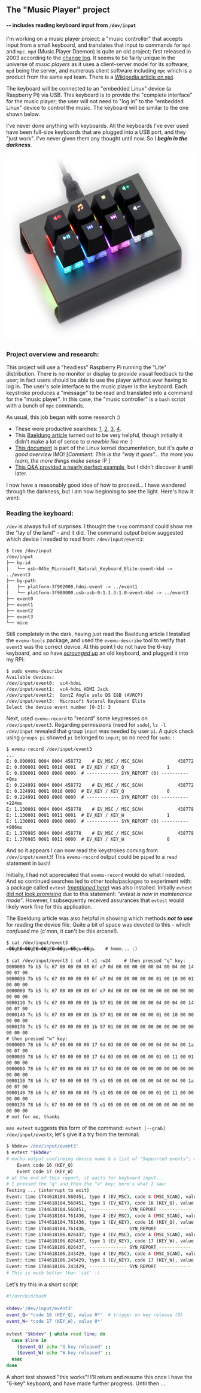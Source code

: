 ## The "Music Player" project

#### -- includes reading keyboard input from `/dev/input`

I'm working on a music player project: a "music controller" that accepts input from a small keyboard, and translates that input to commands for `mpd` and `mpc`.  `mpd` (Music Player Daemon) is quite an old project; first released in 2003 according to the [change log](https://raw.githubusercontent.com/MusicPlayerDaemon/MPD/v0.24.3/NEWS). It seems to be fairly unique in the universe of *music players* as it uses a client-server model for its software; `mpd` being the server, and numerous client software including `mpc` which is a product from the same `mpd` team. There is a [Wikipedia article on `mpd`](https://en.wikipedia.org/wiki/Music_Player_Daemon). 

The keyboard will be connected to an "embedded Linux" device (a Raspberry Pi) via USB. This keyboard is to provide the "complete interface" for the music player; the user will not need to "log in" to the "embedded Linux" device to control the music. The keyboard will be similar to the one shown below. 

I've never done anything with keyboards. All the keyboards I've ever used have been full-size keyboards that are plugged into a USB port, and they "just work". I've never given them any thought until now. So I ***begin in the darkness***.  

<img src="https://github.com/seamusdemora/PiFormulae/blob/master/pix/small_kybd.jpg" height="500px" />

### Project overview and research:

This project will use a "headless" Raspberry Pi running the "Lite" distribution. There is no monitor or display to provide visual feedback to the user; in fact users should be able to use the player without ever having to log in.  The user's sole interface to the music player is the keyboard. Each keystroke produces a "message" to be read and translated into a command for the "music player". In this case, the "music controller" is a `bash` script with a bunch of `mpc` commands. 

As usual, this job began with some research :)  

*  These were productive searches: [1](https://duckduckgo.com/?t=ffab&q=linux+how+to+read+input+from+a+device+file%3F&ia=web), [2](https://duckduckgo.com/?t=ffab&q=read+%2Fdev%2Finput+device+file+to+get+keyboard+input&ia=web), [3](https://duckduckgo.com/?q=read+%22%2Fdev%2Finput%22+using+bash&t=ffab&ia=web), [4](https://duckduckgo.com/?q=detect+keyboard+inputs+from+%22%2Fdev%2Finput%22+in+%22bash%22&t=ffab&ia=web). 
*  This [Baeldung article](https://www.baeldung.com/linux/mouse-events-input-event-interface) turned out to be very helpful, though initially it didn't make a lot of sense to *a newbie like* me  :)  
*  [This document](https://www.kernel.org/doc/html/latest/input/input.html) is part of the Linux kernel documentation, but it's *quite a good overview* IMO! [*Comment: This is the "way it goes"... the more you learn, the more things make sense*  :P ] 
*  [This Q&A provided a nearly perfect example](https://unix.stackexchange.com/questions/428399/how-can-i-run-a-shell-script-on-input-device-event), but I didn't discover it until later.  

I now have a reasonably good idea of how to proceed... I have wandered through the darkness, but I am now beginning to see the light. Here's how it went: 

### Reading the keyboard:

`/dev` is always full of surprises. I thought the `tree` command could show me the "lay of the land" - and it did. The command output below suggested which device I needed to read from: `/dev/input/event3`:

```
$ tree /dev/input
/dev/input
├── by-id
│   └── usb-045e_Microsoft_Natural_Keyboard_Elite-event-kbd -> ../event3
├── by-path
│   ├── platform-3f902000.hdmi-event -> ../event1
│   └── platform-3f980000.usb-usb-0:1.1.3:1.0-event-kbd -> ../event3
├── event0
├── event1
├── event2
├── event3
└── mice
```

Still completely in the dark, having just read the Baeldung article I Installed the `evemu-tools` package, and used the `evemu-describe` tool to verify that `event3` was the correct device. At this point I do not have the 6-key keyboard, and so have [*scrounged up*](https://idioms.thefreedictionary.com/scrounge+up) an old keyboard, and plugged it into my RPi: 

```
$ sudo evemu-describe
Available devices:
/dev/input/event0:	vc4-hdmi
/dev/input/event1:	vc4-hdmi HDMI Jack
/dev/input/event2:	OontZ Angle solo DS E8B (AVRCP)
/dev/input/event3:	Microsoft Natural Keyboard Elite
Select the device event number [0-3]: 3
```

Next, used `evemu-record` to "record" some keypresses on `/dev/input/event3`. Regarding permissions (need for `sudo`), `ls -l /dev/input` revealed that group `input` was needed by user `pi`. A quick check using `groups pi` showed `pi` belonged to `input`; so no need for `sudo`. : 

```
$ evemu-record /dev/input/event3 
...
E: 0.000001 0004 0004 458772	# EV_MSC / MSC_SCAN             458772
E: 0.000001 0001 0010 0001	# EV_KEY / KEY_Q                1
E: 0.000001 0000 0000 0000	# ------------ SYN_REPORT (0) ---------- +0ms
E: 0.224991 0004 0004 458772	# EV_MSC / MSC_SCAN             458772
E: 0.224991 0001 0010 0000	# EV_KEY / KEY_Q                0
E: 0.224991 0000 0000 0000	# ------------ SYN_REPORT (0) ---------- +224ms
E: 1.130001 0004 0004 458778	# EV_MSC / MSC_SCAN             458778
E: 1.130001 0001 0011 0001	# EV_KEY / KEY_W                1
E: 1.130001 0000 0000 0000	# ------------ SYN_REPORT (0) ---------- +906ms
E: 1.370985 0004 0004 458778	# EV_MSC / MSC_SCAN             458778
E: 1.370985 0001 0011 0000	# EV_KEY / KEY_W                0
```

And so it appears I can now read the keystrokes coming from `/dev/input/event3`! This `evemu-record` output could be `piped` to a `read` statement in `bash`!  

Initially, I had not appreciated that `evemu-record` would do what I needed.  And so continued searches led to other tools/packages to experiment with: a package called `evtest` ([*mentioned here*](https://www.baeldung.com/linux/mouse-events-input-event-interface)) was also installed.  Initially `evtest` [did not look *promising*](https://packages.debian.org/bookworm/evtest) due to this statement: *"evtest is now in maintenance mode"*. However, I subsequently received assurances that `evtest` would likely work fine for this application. 

The Baeldung article was also helpful in showing which methods ***not to use*** for reading the device file. Quite a bit of space was devoted to this - which *confused* me (c'mon, it can't be this arcane!). 

```
$ cat /dev/input/event3
=��gE�=��gE�=��gE�=��gъ=��gъ=��gъ    # hmmm... :) 

$ cat /dev/input/event3 | od -t x1 -w24     # then pressed "q" key:
0000000 7b b5 fc 67 00 00 00 00 6f e7 0d 00 00 00 00 00 04 00 04 00 14 00 07 00
0000030 7b b5 fc 67 00 00 00 00 6f e7 0d 00 00 00 00 00 01 00 10 00 01 00 00 00
0000060 7b b5 fc 67 00 00 00 00 6f e7 0d 00 00 00 00 00 00 00 00 00 00 00 00 00
0000110 7c b5 fc 67 00 00 00 00 1b 97 01 00 00 00 00 00 04 00 04 00 14 00 07 00
0000140 7c b5 fc 67 00 00 00 00 1b 97 01 00 00 00 00 00 01 00 10 00 00 00 00 00
0000170 7c b5 fc 67 00 00 00 00 1b 97 01 00 00 00 00 00 00 00 00 00 00 00 00 00
# then pressed "w" key:
0000000 78 b6 fc 67 00 00 00 00 17 6d 03 00 00 00 00 00 04 00 04 00 1a 00 07 00
0000030 78 b6 fc 67 00 00 00 00 17 6d 03 00 00 00 00 00 01 00 11 00 01 00 00 00
0000060 78 b6 fc 67 00 00 00 00 17 6d 03 00 00 00 00 00 00 00 00 00 00 00 00 00
0000110 78 b6 fc 67 00 00 00 00 f5 e1 05 00 00 00 00 00 04 00 04 00 1a 00 07 00
0000140 78 b6 fc 67 00 00 00 00 f5 e1 05 00 00 00 00 00 01 00 11 00 00 00 00 00
0000170 78 b6 fc 67 00 00 00 00 f5 e1 05 00 00 00 00 00 00 00 00 00 00 00 00 00
# not for me, thanks
```

`man evtest` suggests this form of the command: `evtest [--grab] /dev/input/eventX`; let's give it a try from the terminal: 

```bash
$ kbdev='/dev/input/event3'
$ evtest "$kbdev"
# mucho output confirming device name & a list of "Supported events"; which included:
    Event code 16 (KEY_Q)
    Event code 17 (KEY_W)
# at the end of this report, it waits for keyboard input...
# I pressed the "q" and then the "w" key; here's what I saw:
Testing ... (interrupt to exit)
Event: time 1744618104.560451, type 4 (EV_MSC), code 4 (MSC_SCAN), value 70014
Event: time 1744618104.560451, type 1 (EV_KEY), code 16 (KEY_Q), value 1
Event: time 1744618104.560451, -------------- SYN_REPORT ------------
Event: time 1744618104.761436, type 4 (EV_MSC), code 4 (MSC_SCAN), value 70014
Event: time 1744618104.761436, type 1 (EV_KEY), code 16 (KEY_Q), value 0
Event: time 1744618104.761436, -------------- SYN_REPORT ------------
Event: time 1744618106.026437, type 4 (EV_MSC), code 4 (MSC_SCAN), value 7001a
Event: time 1744618106.026437, type 1 (EV_KEY), code 17 (KEY_W), value 1
Event: time 1744618106.026437, -------------- SYN_REPORT ------------
Event: time 1744618106.243429, type 4 (EV_MSC), code 4 (MSC_SCAN), value 7001a
Event: time 1744618106.243429, type 1 (EV_KEY), code 17 (KEY_W), value 0
Event: time 1744618106.243429, -------------- SYN_REPORT ------------
# This is much better than 'cat' :) 
```

Let's try this in a short script: 

```bash
#!/usr/bin/bash

kbdev='/dev/input/event3'
event_Q='*code 16 (KEY_Q), value 0*'  # trigger on key release (0)
event_W='*code 17 (KEY_W), value 0*'

evtest "$kbdev" | while read line; do
  case $line in
    ($event_Q) echo "Q key released" ;;
    ($event_W) echo "W key released" ;;
  esac
done 
```

A short test showed "this works"! I'll return and resume this once I have the "6-key" keyboard, and have made further progress. Until then ...



